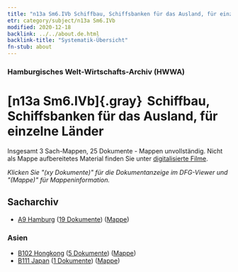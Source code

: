 ```yaml
---
title: "n13a Sm6.IVb Schiffbau, Schiffsbanken für das Ausland, für einzelne Länder"
etr: category/subject/n13a Sm6.IVb
modified: 2020-12-18
backlink: ../../about.de.html
backlink-title: "Systematik-Übersicht"
fn-stub: about
---
```


### Hamburgisches Welt-Wirtschafts-Archiv (HWWA)
# [n13a Sm6.IVb]{.gray}&#8201; Schiffbau, Schiffsbanken für das Ausland, für einzelne Länder&#160; 




Insgesamt 3 Sach-Mappen, 25 Dokumente - Mappen unvollständig.
Nicht als Mappe aufbereitetes Material finden Sie unter [digitalisierte Filme](/film/h1_sh).

_Klicken Sie "(xy Dokumente)" für die Dokumentanzeige im DFG-Viewer und "(Mappe)" für Mappeninformation._

## Sacharchiv



- [A9 Hamburg](../../../geo/about.de.html#A9) (<a href="https://dfg-viewer.de/show/?tx_dlf[id]=https://pm20.zbw.eu/mets/sh/1409xx/140905/1451xx/145126/public.mets.de.xml" target="_blank">19 Dokumente</a>) ([Mappe](http://purl.org/pressemappe20/folder/sh/140905,145126))

### Asien

- [B102 Hongkong](../../../geo/about.de.html#B102) (<a href="https://dfg-viewer.de/show/?tx_dlf[id]=https://pm20.zbw.eu/mets/sh/1412xx/141268/1451xx/145126/public.mets.de.xml" target="_blank">5 Dokumente</a>) ([Mappe](http://purl.org/pressemappe20/folder/sh/141268,145126))
- [B111 Japan](../../../geo/about.de.html#B111) (<a href="https://dfg-viewer.de/show/?tx_dlf[id]=https://pm20.zbw.eu/mets/sh/1412xx/141272/1451xx/145126/public.mets.de.xml" target="_blank">1 Dokumente</a>) ([Mappe](http://purl.org/pressemappe20/folder/sh/141272,145126))



